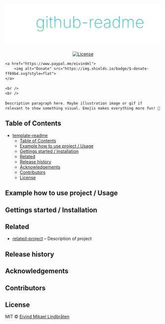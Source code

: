 # ![template-readme](github/github.svg)

<p align="center">
    <a href="license">
        <img alt="License" src="https://img.shields.io/github/license/eivindml/template-readme.svg">
    </a>

    <a href="https://www.paypal.me/eivindml">
        <img alt="Donate" src="https://img.shields.io/badge/$-donate-ff69b4.svg?style=flat">
    </a>

    <br />
    <br />

    Description paragraph here. Maybe illustration image or gif if relevant to show something visual. Emojis makes everything more fun! 🦊
</p>

## Table of Contents

- [template-readme](#template-readme)
	- [Table of Contents](#table-of-contents)
	- [Example how to use project / Usage](#example-how-to-use-project-usage)
	- [Gettings started / Installation](#gettings-started-installation)
	- [Related](#related)
	- [Release history](#release-history)
	- [Acknowledgements](#acknowledgements)
	- [Contributors](#contributors)
	- [License](#license)

## Example how to use project / Usage

## Gettings started / Installation

## Related

* [related-project](http://github.com/eivindml/) – Description of project

## Release history

## Acknowledgements

## Contributors

## License

MIT © [Eivind Mikael Lindbråten](http://madebymist.com)